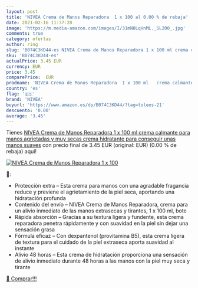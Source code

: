 ```yaml
---
layout: post
title: 'NIVEA Crema de Manos Reparadora  1 x 100 al 0.00 % de rebaja'
date: 2021-02-16 11:37:28
image: 'https://m.media-amazon.com/images/I/31mN0LqHnML._SL200_.jpg'
comments: true
category: ofertas
author: ring
slug: 'B074C3KD44-es NIVEA Crema de Manos Reparadora 1 x 100 ml crema calmante...'
sku: 'B074C3KD44-es'
actualPrice: 3.45 EUR
currency: EUR
price: 3.45
comparePrice:  EUR
prodname: 'NIVEA Crema de Manos Reparadora  1 x 100 ml   crema calmante para manos agrietadas y muy secas  crema hidratante para conseguir unas manos suaves'
country: 'es'
flag: '🇪🇸'
brand: 'NIVEA'
buyurl: 'https://www.amazon.es/dp/B074C3KD44/?tag=tolees-21'
descuento: '0.00'
average: '3.45'
---
```


Tienes [NIVEA Crema de Manos Reparadora  1 x 100 ml   crema calmante para manos agrietadas y muy secas  crema hidratante para conseguir unas manos suaves](https://www.amazon.es/dp/B074C3KD44/?tag=tolees-21) con precio final de  3.45 EUR (original:  EUR) (0.00 %  de rebaja) aqui!

[![NIVEA Crema de Manos Reparadora  1 x 100](https://m.media-amazon.com/images/I/31mN0LqHnML._SL200_.jpg)](https://www.amazon.es/dp/B074C3KD44/?tag=tolees-21)

🔎:

- Protección extra – Esta crema para manos con una agradable fragancia reduce y previene el agrietamiento de la piel seca, aportando una hidratación profunda
- Contenido del envío – NIVEA Crema de Manos Reparadora, crema para un alivio inmediato de las manos extrasecas y tirantes, 1 x 100 ml, bote
- Rápida absorción – Gracias a su textura ligera y fundente, esta crema reparadora penetra rápidamente y con suavidad en la piel sin dejar una sensación grasa
- Fórmula eficaz – Con dexpantenol (provitamina B5), esta crema ligera de textura para el cuidado de la piel extraseca aporta suavidad al instante
- Alivio 48 horas – Esta crema de hidratación proporciona una sensación de alivio inmediato durante 48 horas a las manos con la piel muy seca y tirante

[🛒 Comprar!!!](https://www.amazon.es/dp/B074C3KD44/?tag=tolees-21)
